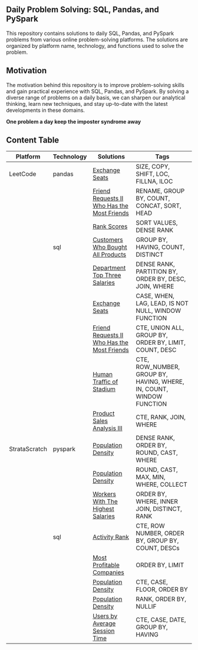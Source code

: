 ## Daily Problem Solving: SQL, Pandas, and PySpark
This repository contains solutions to daily SQL, Pandas, and PySpark problems from various online problem-solving platforms. The solutions are organized by platform name, technology, and functions used to solve the problem.
## Motivation
The motivation behind this repository is to improve problem-solving skills and gain practical experience with SQL, Pandas, and PySpark.
By solving a diverse range of problems on a daily basis, we can sharpen our analytical thinking, learn new techniques, and stay up-to-date with the latest developments in these domains.

**One problem a day keep the imposter syndrome away**

## Content Table


| Platform | Technology | Solutions | Tags |
| --- | --- | --- | --- |
| LeetCode | pandas | [Exchange Seats](LeetCode/pandas/Exchange%20Seats.py) | SIZE, COPY, SHIFT, LOC, FILLNA, ILOC |
|   |   | [Friend Requests II Who Has the Most Friends](LeetCode/pandas/Friend%20Requests%20II%20Who%20Has%20the%20Most%20Friends.py) | RENAME, GROUP BY, COUNT, CONCAT, SORT, HEAD |
|   |   | [Rank Scores](LeetCode/pandas/Rank%20Scores.py) | SORT VALUES, DENSE RANK |
|   | sql | [Customers Who Bought All Products](LeetCode/sql/postgres/COUNT/Customers%20Who%20Bought%20All%20Products.sql) | GROUP BY, HAVING, COUNT, DISTINCT |
|   |   | [Department Top Three Salaries](LeetCode/sql/postgres/DENSE%20RANK/Department%20Top%20Three%20Salaries.sql) | DENSE RANK, PARTITION BY, ORDER BY, DESC, JOIN, WHERE |
|   |   | [Exchange Seats](LeetCode/sql/postgres/LAG%20&%20LEAD/Exchange%20Seats.sql) | CASE, WHEN, LAG, LEAD, IS NOT NULL, WINDOW FUNCTION |
|   |   | [Friend Requests II Who Has the Most Friends](LeetCode/sql/postgres/CTE/Friend%20Requests%20II%20Who%20Has%20the%20Most%20Friends.sql) | CTE, UNION ALL, GROUP BY, ORDER BY, LIMIT, COUNT, DESC |
|   |   | [Human Traffic of Stadium](LeetCode/sql/postgres/ROW%20NUMBER/Human%20Traffic%20of%20Stadium.sql) | CTE, ROW_NUMBER, GROUP BY, HAVING, WHERE, IN, COUNT, WINDOW FUNCTION |
|   |   | [Product Sales Analysis III](LeetCode/sql/postgres/RANK/Product%20Sales%20Analysis%20III.sql) | CTE, RANK, JOIN, WHERE |
| StrataScratch | pyspark | [Population Density](StrataScratch/pyspark/DENSE%20RANK/Population%20Density.py) | DENSE RANK, ORDER BY, ROUND, CAST, WHERE |
|   |   | [Population Density](StrataScratch/pyspark/WHERE/Population%20Density.py) | ROUND, CAST, MAX, MIN, WHERE, COLLECT |
|   |   | [Workers With The Highest Salaries](StrataScratch/pyspark/RANK/Workers%20With%20The%20Highest%20Salaries.py) | ORDER BY, WHERE, INNER JOIN, DISTINCT, RANK |
|   | sql | [Activity Rank](StrataScratch/sql/postgres/ROW%20NUMBER/Activity%20Rank.sql) | CTE, ROW NUMBER, ORDER BY, GROUP BY, COUNT, DESCs |
|   |   | [Most Profitable Companies](StrataScratch/sql/postgres/Most%20Profitable%20Companies.sql) | ORDER BY, LIMIT |
|   |   | [Population Density](StrataScratch/sql/postgres/CTE/Population%20Density.sql) | CTE, CASE, FLOOR, ORDER BY |
|   |   | [Population Density](StrataScratch/sql/postgres/RANK/Population%20Density.sql) | RANK, ORDER BY, NULLIF |
|   |   | [Users by Average Session Time](StrataScratch/sql/postgres/CTE/Users%20by%20Average%20Session%20Time.sql) | CTE, CASE, DATE, GROUP BY, HAVING |
